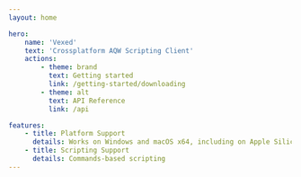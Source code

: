 ```yaml
---
layout: home

hero:
    name: 'Vexed'
    text: 'Crossplatform AQW Scripting Client'
    actions:
        - theme: brand
          text: Getting started
          link: /getting-started/downloading
        - theme: alt
          text: API Reference
          link: /api

features:
    - title: Platform Support
      details: Works on Windows and macOS x64, including on Apple Silicon (Rosetta)
    - title: Scripting Support
      details: Commands-based scripting
---
```

